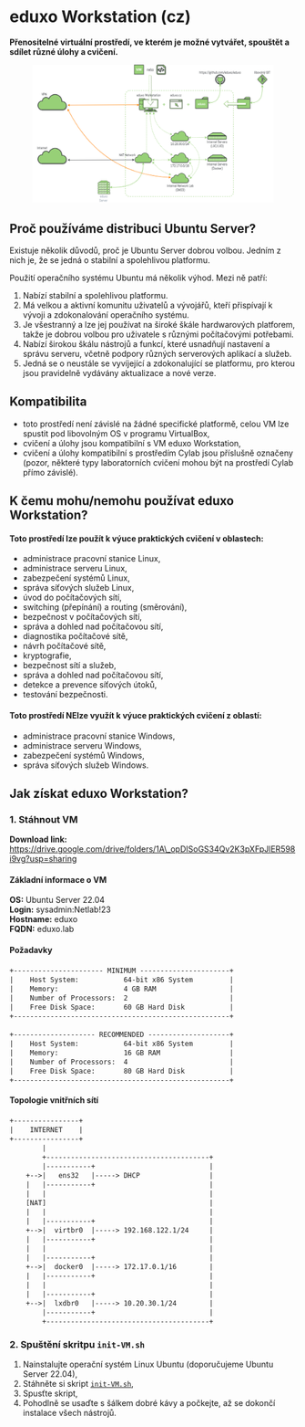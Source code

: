 # eduxo Workstation (cz)

**Přenositelné virtuální prostředí, ve kterém je možné vytvářet, spouštět a sdílet různé úlohy a cvičení.**

<figure><img src=".gitbook/assets/eduxo_concept_v1.png" alt=""><figcaption></figcaption></figure>

## Proč používáme distribuci Ubuntu Server? <a href="#h.ju70cljn0pw_l" id="h.ju70cljn0pw_l"></a>

Existuje několik důvodů, proč je Ubuntu Server dobrou volbou. Jedním z nich je, že se jedná o stabilní a spolehlivou platformu.

Použití operačního systému Ubuntu má několik výhod. Mezi ně patří:

1. Nabízí stabilní a spolehlivou platformu.
2. Má velkou a aktivní komunitu uživatelů a vývojářů, kteří přispívají k vývoji a zdokonalování operačního systému.
3. Je všestranný a lze jej používat na široké škále hardwarových platforem, takže je dobrou volbou pro uživatele s různými počítačovými potřebami.
4. Nabízí širokou škálu nástrojů a funkcí, které usnadňují nastavení a správu serveru, včetně podpory různých serverových aplikací a služeb.
5. Jedná se o neustále se vyvíjející a zdokonalující se platformu, pro kterou jsou pravidelně vydávány aktualizace a nové verze.

## Kompatibilita <a href="#h.58z8kqpqdktj_l" id="h.58z8kqpqdktj_l"></a>

* toto prostředí není závislé na žádné specifické platformě, celou VM lze spustit pod libovolným OS v programu VirtualBox,
* cvičení a úlohy jsou kompatibilní s VM eduxo Workstation,
* cvičení a úlohy kompatibilní s prostředím Cylab jsou příslušně označeny (pozor, některé typy laboratorních cvičení mohou být na prostředí Cylab přímo závislé).

## K čemu mohu/nemohu používat eduxo Workstation?&#x20;

#### Toto prostředí lze použít k výuce praktických cvičení v oblastech:

* administrace pracovní stanice Linux,
* administrace serveru Linux,
* zabezpečení systémů Linux,
* správa síťových služeb Linux,
* úvod do počítačových sítí,
* switching (přepínání) a routing (směrování),
* bezpečnost v počítačových sítí,
* správa a dohled nad počítačovou sítí,
* diagnostika počítačové sítě,
* návrh počítačové sítě,
* kryptografie,
* bezpečnost sítí a služeb,
* správa a dohled nad počítačovou sítí,
* detekce a prevence síťových útoků,
* testování bezpečnosti.

#### **Toto prostředí NElze využít k výuce praktických cvičení z oblastí:** <a href="#h.ph2r71cwamhc_l" id="h.ph2r71cwamhc_l"></a>

* administrace pracovní stanice Windows,
* administrace serveru Windows,
* zabezpečení systémů Windows,
* správa síťových služeb Windows.

## Jak získat eduxo Workstation?

### 1. Stáhnout VM

**Download link:** https://drive.google.com/drive/folders/1A\_opDISoGS34Qv2K3pXFpJlER598i9vg?usp=sharing

#### Základní informace o VM

**OS:** Ubuntu Server 22.04\
**Login:** sysadmin:Netlab!23\
**Hostname:** eduxo\
**FQDN:** eduxo.lab

#### Požadavky

```
+---------------------- MINIMUM ----------------------+
|    Host System:           64-bit x86 System         |
|    Memory:                4 GB RAM                  |
|    Number of Processors:  2                         |
|    Free Disk Space:       60 GB Hard Disk           |
+-----------------------------------------------------+

+-------------------- RECOMMENDED --------------------+
|    Host System:           64-bit x86 System         |
|    Memory:                16 GB RAM                 |
|    Number of Processors:  4                         |
|    Free Disk Space:       80 GB Hard Disk           |
+-----------------------------------------------------+
```

#### Topologie vnitřních sítí

```
+----------------+
|    INTERNET    |
+----------------+
        |
        +----------------------------------------+
        |-----------+                            |
    +-->|   ens32   |-----> DHCP                 |
    |   |-----------+                            |
    |   |                                        |
    [NAT]                                        |
    |   |                                        |                               
    |   |-----------+                            |
    +-->|  virtbr0  |-----> 192.168.122.1/24     |
    |   |-----------+                            |
    |   |                                        |                                  
    |   |-----------+                            |
    +-->|  docker0  |-----> 172.17.0.1/16        |
    |   |-----------+                            |
    |   |                                        |                                  
    |   |-----------+                            |
    +-->|  lxdbr0   |-----> 10.20.30.1/24        |
        |-----------+                            |
        +----------------------------------------+
```

### 2. Spuštění skritpu `init-VM.sh`&#x20;

1. Nainstalujte operační systém Linux Ubuntu (doporučujeme Ubuntu Server 22.04),&#x20;
2. Stáhněte si skript [`init-VM.sh`](init-VM.sh),&#x20;
3. Spusťte skript,&#x20;
4. Pohodlně se usaďte s šálkem dobré kávy a počkejte, až se dokončí instalace všech nástrojů.
